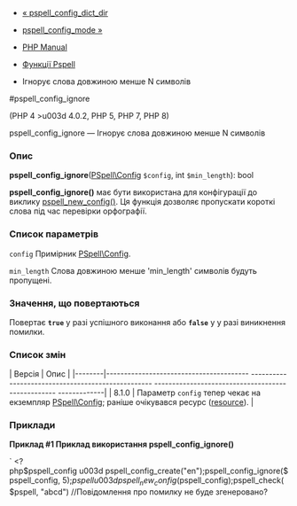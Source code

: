 - [« pspell_config_dict_dir](function.pspell-config-dict-dir.md)
- [pspell_config_mode »](function.pspell-config-mode.md)

- [PHP Manual](index.md)
- [Функції Pspell](ref.pspell.md)
- Ігнорує слова довжиною менше N символів

#pspell_config_ignore

(PHP 4 \>u003d 4.0.2, PHP 5, PHP 7, PHP 8)

pspell_config_ignore — Ігнорує слова довжиною менше N символів

### Опис

**pspell_config_ignore**([PSpell\Config](class.pspell-config.md)
`$config`, int `$min_length`): bool

**pspell_config_ignore()** має бути використана для конфігурації до
виклику [pspell_new_config()](function.pspell-new-config.md). Ця
функція дозволяє пропускати короткі слова під час перевірки орфографії.

### Список параметрів

`config`
Примірник [PSpell\Config](class.pspell-config.md).

`min_length`
Слова довжиною менше 'min_length' символів будуть пропущені.

### Значення, що повертаються

Повертає **`true`** у разі успішного виконання або **`false`** у
у разі виникнення помилки.

### Список змін

| Версія | Опис |
|--------|---------------------------------------- -------------------------------------------------- -------------------------------------------------- -------------|
| 8.1.0 | Параметр `config` тепер чекає на екземпляр [PSpell\Config](class.pspell-config.md); раніше очікувався ресурс ([resource](language.types.resource.md)). |

### Приклади

**Приклад #1 Приклад використання **pspell_config_ignore()****

` <?php$pspell_config u003d pspell_config_create("en");pspell_config_ignore($pspell_config, 5);$pspell u003d pspell_new_config($pspell_config);pspell_check($pspell, "abcd") //Повідомлення про помилку не буде згенеровано?
